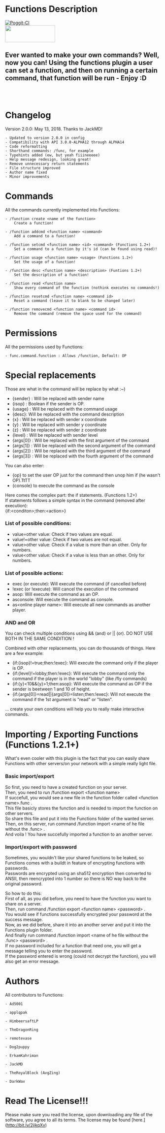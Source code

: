 Functions Description
======================
[![Poggit-CI](https://poggit.pmmp.io/ci.shield/BoxOfDevs/Functions/Functions)](https://poggit.pmmp.io/ci/BoxOfDevs/Functions/Functions)
<br>
[<img src="https://discordapp.com/assets/fc0b01fe10a0b8c602fb0106d8189d9b.png" width="162" height= "55">](https://discord.gg/6RXsK7w)

## Ever wanted to make your own commands? Well, now you can! Using the functions plugin a user can set a function, and then on running a certain command, that function will be run - Enjoy :D
<br>
<br>

Changelog
========
Version 2.0.0: May 13, 2018. Thanks to JackMD!

    - Updated to version 2.0.0 in config
    - Compatibility with API 3.0.0-ALPHA12 through ALPHA14
    - Code reformatting
    - Shorthand commands: /func, for example
    - Typehints added (ew, but yeah fiiineeeee)
    - Help message redesign, looking great!
    - Remove unnecessary return statements
    - File structure improved
    - Author name fixed
    - Minor improvements

Commands
=========
All the commands currently implemented into Functions:

    - /function create <name of the function>
        Create a function!

    - /function addcmd <function name> <command>
        Add a command to a function!

    - /function setcmd <function name> <id> <command> (Functions 1.2+)
        Set a command to a function by it's id (can be found using read)!

    - /function usage <function name> <usage> (Functions 1.2+)
        Set the usage of a function!

    - /function desc <function name> <description> (Funtions 1.2+)
        Set the description of a function!

    - /function read <function name>
        Show every command of the function (nothink executes no commands!)

    - /function resetcmd <function name> <command id>
        Reset a command (leave it to blank to be changed later)

    - /function removecmd <function name> <command id>
        Remove the command (remove the space used for the command)


Permissions
===========
All the permissions used by Functions:

    - func.command.function : Allows /function, Default: OP

Special replacements
===========
Those are what in the command will be replace by what :~)
- {sender} : Will be replaced with sender name
- {isop} : Boolean if the sender is OP.
- {usage} : Will be replaced with the command usage
- {desc}: Will be replaced with the command description 
- {x} : Will be replaced with sender x coordinate
- {y} : Will be replaced with sender y coordinate
- {z} : Will be replaced with sender z coordinate
- {level} : Will be replaced with sender level
- {args[0]} : Will be replaced with the first argument of the command
- {args[1]} : Will be replaced with the second argument of the command
- {args[2]} : Will be replaced with the third argument of the command
- {args[3]} : Will be replaced with the fourth argument of the command    

You can also enter:
- {op} to set the user OP just for the command then unop him if (he wasn't OP).TtTT
- {console} to execute the command as the console

Here comes the complex part: the if statements. (Functions 1.2+)     
If statements follows a simple syntax in the command (removed after execution):     
{if:&lt;conditon&gt;;then:&lt;action&gt;}   


### List of possible conditions:
- value=other value: Check if two values are equal.
- value!=other value: Check if two values are not equal.
- value>other value: Check if a value is more than an other. Only for numbers.
- value&lt;other value: Check if a value is less than an other. Only for numbers.

### List of possible actions:
- exec (or execute): Will execute the command (if cancelled before)
- !exec (or !execute): Will cancel the execution of the command
- asop: Will execute the command as an OP.
- asconsole: Will execute the command as console.
- as&lt;online player name&gt;: Will execute all new commands as another player.

### AND and OR
You can check multiple conditions using && (and) or || (or). DO NOT USE BOTH IN THE SAME CONDITION !

Combined with other replacements, you can do thousands of things. Here are a few example:
- {if:{isop}!=true;then:!exec}: Will execute the command only if the player is OP.
- {if:{level}!=lobby;then:!exec}: Will execute the command only the command if the player is in the world "lobby" (like /fly commands)
- {if:{y}<10&&{y}>1;then:asop}: Will execute the command as OP if the sender is beetween 1 and 10 of height.
- {if:{args[0]}=read||{args[0]}=listen;then:!exec}: Will not execute the command if the 1st argument is "read" or "listen".

... create your own conditions will help you to really make interactive commands.

Importing / Exporting Functions (Functions 1.2.1+)
========
What's even cooler with this plugin is the fact that you can easily share Functions with other servers/on your network with a simple really light file.     

### Basic import/export
So first, you need to have a created function on your server.      
Then, you need to run /function export &lt;function name&gt;    
If succefull, you would see a new file in the function folder called &lt;function name&gt;.func .       
This file basicly stores the function and is needed to import the function on other servers.    
So share this file and put it into the Functions folder of the wanted server.   
Then, on this server, run command /function import &lt;name of he file without the .func&gt; .   
And voila ! You have succefully imported a function to an another server.   

### Import/export with password
Sometimes, you wouldn't like your shared functions to be leaked, so Functions comes with a buildt in feature of encrypting functions with passwords.    
Passwords are encrypted using an sha512 encryption then converted to ANSII, then reencrypted into 1 number so there is NO way back to the original password.    

So how to do this:  
First of all, as you did before, you need to have the function you want to share on a server.       
Then, run command /function export &lt;function name&gt; &lt;password&gt; .     
You would see if functions successfully encrypted your password at the success message.    
Now, as we did before, share it into an another server and put it into the Functions plugin folder.     
And finally run command /function import &lt;name of he file without the .func&gt; &lt;password&gt; .   
If no password included for a function that need one, you will get a message telling you to enter the password.     
If the password entered is wrong (could not decrypt the function), you will also get an error message.      


Authors
========
All contributors to Functions:

    - Ad5001
    
    - applqpak
    
    - HimbeersaftLP
    
    - TheDragonRing
    
    - remotevase
    
    - Dog2puppy
    
    - ErkamKahriman
    
    - JackMD
    
    - TheRoyalBlock (AvgZing)
    
    - DarkWav
    
Read The License!!!
========
Please make sure you read the license, upon downloading any file of the software, you agree to all its terms. The license may be found [here.] (http://bit.ly/2jikqXv)

